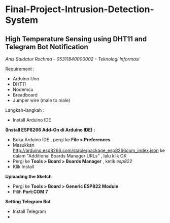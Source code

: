 # Final-Project-Intrusion-Detection-System
## High Temperature Sensing using DHT11 and Telegram Bot Notification
*Anis Saidatur Rochma - 05311840000002 - Teknologi Informasi*

Requirement :
- Arduino Uno
- DHT11
- Nodemcu
- Breadboard
- Jumper wire (male to male)

Langkah-langkah :
- Install Arduino IDE

**(Install ESP8266 Add-On di Arduino IDE) :**
- Buka Arduino IDE , pergi ke **File > Preferences**
- Masukkan  http://arduino.esp8266.com/stable/package_esp8266com_index.json ke dalam "Additional Boards Manager URLs" , lalu klik OK
- Pergi ke **Tools > Board > Boards Manager** , ketik *esp822*
- Klik Install

**Uploading the Sketch**
- Pergi ke **Tools > Board > Generic ESP822 Module**
- Pilih **Port:COM 7**

**Setting Telegram Bot**
- Install Telegram 
- 
